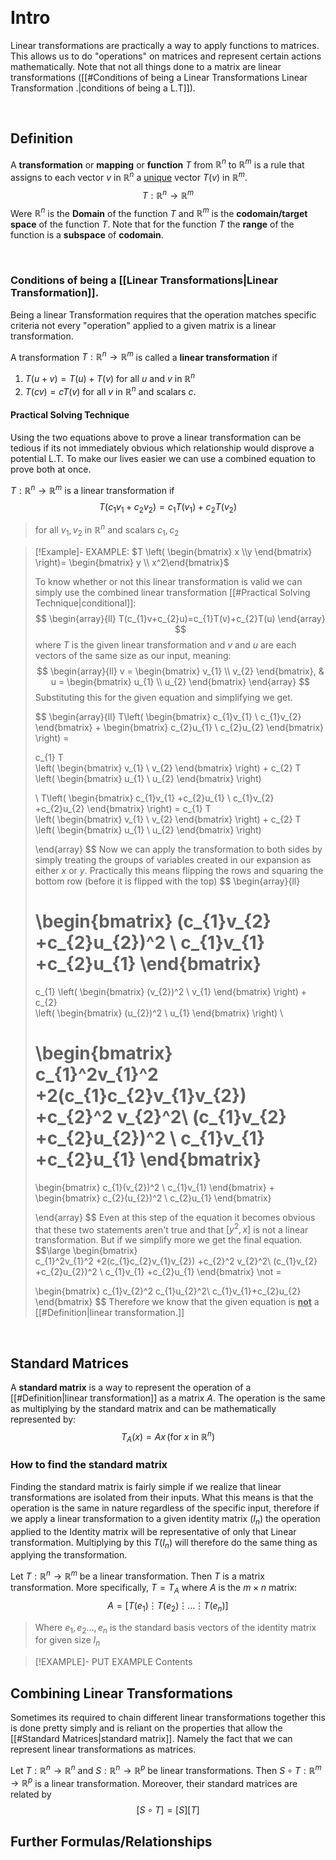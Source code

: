 

&emsp;
# Intro 
Linear transformations are practically a way to apply functions to matrices. This allows us to do "operations" on matrices and represent certain actions mathematically. Note that not all things done to a matrix are linear transformations ([[#Conditions of being a Linear Transformations Linear Transformation .|conditions of being a L.T]]). 


&emsp;

## Definition
A **transformation** or **mapping** or **function** $T$ from $\mathbb{R}^n$ to $\mathbb{R}^m$ is a rule that assigns to each vector $v$ in $\mathbb{R}^n$ a <u>unique</u> vector $T(v)$ in $\mathbb{R}^m$. 
$$
T:\mathbb{R}^n \to \mathbb{R}^m
$$
Were $\mathbb{R}^n$ is the **Domain** of the function $T$ and $\mathbb{R}^m$ is the **codomain/target space** of the function $T$. Note that for the function $T$ the **range** of the function is a **subspace** of **codomain**.

&emsp;
### Conditions of being a [[Linear Transformations|Linear Transformation]]. 
Being a linear Transformation requires that the operation matches specific criteria not every "operation" applied to a given matrix is a linear transformation. 

A transformation $T:\mathbb{R}^n \to \mathbb{R}^m$ is called a **linear transformation** if
1. $T(u+v)=T(u)+T(v)$ for all $u$ and $v$ in $\mathbb{R}^n$ 
2. $T(cv)=cT(v)$ for all $v$ in $\mathbb{R}^n$ and scalars $c$.

#### Practical Solving Technique
Using the two equations above to prove a linear transformation can be tedious if its not immediately obvious which relationship would disprove a potential L.T. To make our lives easier we can use a combined equation to prove both at once.

$T:\mathbb{R}^n\to \mathbb{R}^m$ is a linear transformation if 
$$
T(c_{1}v_{1}+c_{2}v_{2})=c_{1}T(v_{1})+c_{2}T(v_{2})
$$
 > for all $v_{1},v_{2}$ in $\mathbb{R}^n$ and scalars $c_{1},c_{2}$ 


> [!Example]-  EXAMPLE: $T \left( \begin{bmatrix} x \\y \end{bmatrix} \right)= \begin{bmatrix} y \\ x^2\end{bmatrix}$
>  
> To know whether or not this linear transformation is valid we can simply use the combined linear transformation [[#Practical Solving Technique|conditional]]:
> $$
> \begin{array}{ll}
> T(c_{1}v+c_{2}u)=c_{1}T(v)+c_{2}T(u)
> \end{array}
> $$
> where $T$ is the given linear transformation and $v$ and $u$ are each vectors of the same size as our input, meaning:
> $$
> \begin{array}{ll}
> v = \begin{bmatrix}
> v_{1} \\ v_{2}
> \end{bmatrix}, & u =  
> \begin{bmatrix}
> u_{1} \\ u_{2}
> \end{bmatrix}
> \end{array}
> $$
> Substituting this for the given equation and simplifying we get.  
> 
> $$
> \begin{array}{ll}
> T\left( 
> \begin{bmatrix}
> c_{1}v_{1} \\
> c_{1}v_{2}
> \end{bmatrix} + 
> \begin{bmatrix}
> c_{2}u_{1} \\
> c_{2}u_{2}
> \end{bmatrix} 
> \right) =  
>  
>  
> 
>   c_{1} T  
> \left(
> \begin{bmatrix}
> v_{1} \\
> v_{2}
> \end{bmatrix} 
>  \right) + 
>    c_{2} T  
> \left(
> \begin{bmatrix}
> u_{1} \\
> u_{2}
> \end{bmatrix} 
>  \right)
>  
>   \\
> T\left(
> \begin{bmatrix}
> c_{1}v_{1} +c_{2}u_{1} \\
> c_{1}v_{2} +c_{2}u_{2}
> \end{bmatrix}
> \right) = 
>   c_{1} T  
> \left(
> \begin{bmatrix}
> v_{1} \\
> v_{2}
> \end{bmatrix} 
>  \right) + 
>    c_{2} T  
> \left(
> \begin{bmatrix}
> u_{1} \\
> u_{2}
> \end{bmatrix} 
>  \right)
> 
> \end{array}
> $$
> Now we can apply the transformation to both sides by simply treating the groups of variables created in our expansion as either $x$ or $y$. Practically this means flipping the rows and squaring the bottom row (before it is flipped with the top)
> $$
> \begin{array}{ll}
> 
> \begin{bmatrix} 
> (c_{1}v_{2} +c_{2}u_{2})^2 \\
> c_{1}v_{1} +c_{2}u_{1} 
> \end{bmatrix}
>  = 
>   c_{1} 
> \left(
> \begin{bmatrix}
> (v_{2})^2 \\
> v_{1}
> \end{bmatrix} 
>  \right) + 
>    c_{2}   
> \left(
> \begin{bmatrix}
> (u_{2})^2 \\
> u_{1}
> \end{bmatrix} 
>  \right)
>  \\ 
>  
>  
> 
> \begin{bmatrix}   
>  c_{1}^2v_{1}^2 +2(c_{1}c_{2}v_{1}v_{2}) +c_{2}^2 v_{2}^2\\
> (c_{1}v_{2} +c_{2}u_{2})^2 \\
> c_{1}v_{1} +c_{2}u_{1} 
> \end{bmatrix}
>  = 
>    
> 
> \begin{bmatrix}
> c_{1}(v_{2})^2 \\
> c_{1}v_{1}
> \end{bmatrix} 
>   + 
> \begin{bmatrix}
> c_{2}(u_{2})^2 \\
> c_{2}u_{1}
> \end{bmatrix} 
>  
> 
> \end{array}
> $$
> Even at this step of the equation it becomes obvious that these two statements aren't true and that $[y^2,x]$ is not a linear transformation. But if we simplify more we get the final equation. 
> $$\large
> \begin{bmatrix}   
>  c_{1}^2v_{1}^2 +2(c_{1}c_{2}v_{1}v_{2}) +c_{2}^2 v_{2}^2\\
> (c_{1}v_{2} +c_{2}u_{2})^2 \\
> c_{1}v_{1} +c_{2}u_{1} 
> \end{bmatrix} \not =  
>  
>  
> \begin{bmatrix}
> c_{1}v_{2}^2 c_{1}u_{2}^2\\
> c_{1}v_{1}+c_{2}u_{2}
> \end{bmatrix}
> $$
> Therefore we know that the given equation is **<u>not</u>** a [[#Definition|linear transformation.]]  
> 


&emsp;

## Standard Matrices 
A **standard matrix** is a way to represent the operation of a [[#Definition|linear transformation]] as a matrix $A$. The operation is the same as multiplying by the standard matrix and can be mathematically represented by:
$$
T_{A}(x)=Ax \, (\text{for } x \text{ in } \mathbb{R}^n)
$$


### How to find the standard matrix 
Finding the standard matrix is fairly simple if we realize that linear transformations are isolated from their inputs. What this means is that the operation is the same in nature regardless of the specific input, therefore if we apply a linear transformation to a given identity matrix $(I_{n})$ the operation applied to the Identity matrix will be representative of only that Linear transformation. Multiplying by this $T(I_{n})$ will therefore do the same thing as applying the transformation.

Let $T:\mathbb{R}^n\to \mathbb{R}^m$ be a linear transformation. Then $T$ is a matrix transformation. More specifically, $T=T_{A}$ where $A$ is the $m \times n$ matrix:
$$
A= [T(e_{1})\vdots T(e_{2}) \vdots\dots \vdots T(e_{n}) ]
$$
>  Where $e_{1},e_{2}\dots ,e_{n}$ is the standard basis vectors of the identity matrix for given size $I_{n}$


> [!EXAMPLE]- PUT EXAMPLE
> Contents


## Combining Linear Transformations
Sometimes its required to chain different linear transformations together this is done pretty simply and is reliant on the properties that allow the [[#Standard Matrices|standard matrix]]. Namely the fact that we can represent linear transformations as matrices.

Let $T:\mathbb{R}^n \to \mathbb{R}^n$ and $S:\mathbb{R}^n \to \mathbb{R}^p$ be linear transformations. Then $S \circ T: \mathbb{R}^m \to \mathbb{R}^p$ is a linear transformation. Moreover, their standard matrices are related by 
$$
[S \circ T]=[S][T]
$$


## Further Formulas/Relationships



&emsp;



